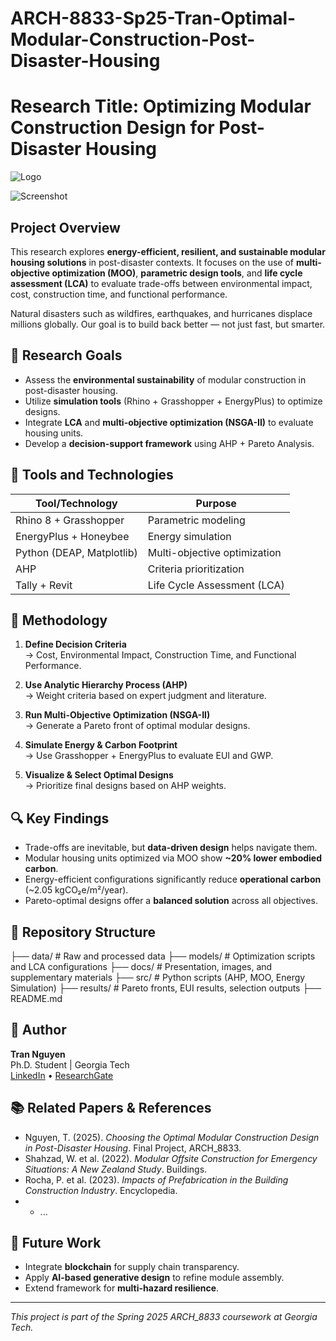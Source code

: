 # ARCH-8833-Sp25-Tran-Optimal-Modular-Construction-Post-Disaster-Housing

# Research Title: Optimizing Modular Construction Design for Post-Disaster Housing

![Logo](C:\Users\trand\Documents\GitHub\desktop-tutorial\Logo.png)

![Screenshot](C:\Users\trand\Documents\GitHub\desktop-tutorial\Image.png)

## Project Overview

This research explores **energy-efficient, resilient, and sustainable modular housing solutions** in post-disaster contexts. It focuses on the use of **multi-objective optimization (MOO)**, **parametric design tools**, and **life cycle assessment (LCA)** to evaluate trade-offs between environmental impact, cost, construction time, and functional performance.

Natural disasters such as wildfires, earthquakes, and hurricanes displace millions globally. Our goal is to build back better — not just fast, but smarter.

## 🎯 Research Goals

- Assess the **environmental sustainability** of modular construction in post-disaster housing.
- Utilize **simulation tools** (Rhino + Grasshopper + EnergyPlus) to optimize designs.
- Integrate **LCA** and **multi-objective optimization (NSGA-II)** to evaluate housing units.
- Develop a **decision-support framework** using AHP + Pareto Analysis.

## 🧰 Tools and Technologies

| Tool/Technology | Purpose |
|----------------|---------|
| Rhino 8 + Grasshopper | Parametric modeling |
| EnergyPlus + Honeybee | Energy simulation |
| Python (DEAP, Matplotlib) | Multi-objective optimization |
| AHP | Criteria prioritization |
| Tally + Revit | Life Cycle Assessment (LCA) |

## 🧪 Methodology

1. **Define Decision Criteria**  
   → Cost, Environmental Impact, Construction Time, and Functional Performance.

2. **Use Analytic Hierarchy Process (AHP)**  
   → Weight criteria based on expert judgment and literature.

3. **Run Multi-Objective Optimization (NSGA-II)**  
   → Generate a Pareto front of optimal modular designs.

4. **Simulate Energy & Carbon Footprint**  
   → Use Grasshopper + EnergyPlus to evaluate EUI and GWP.

5. **Visualize & Select Optimal Designs**  
   → Prioritize final designs based on AHP weights.

## 🔍 Key Findings

- Trade-offs are inevitable, but **data-driven design** helps navigate them.
- Modular housing units optimized via MOO show **~20% lower embodied carbon**.
- Energy-efficient configurations significantly reduce **operational carbon** (~2.05 kgCO₂e/m²/year).
- Pareto-optimal designs offer a **balanced solution** across all objectives.

## 📂 Repository Structure

├── data/ # Raw and processed data ├── models/ # Optimization scripts and LCA configurations ├── docs/ # Presentation, images, and supplementary materials ├── src/ # Python scripts (AHP, MOO, Energy Simulation) ├── results/ # Pareto fronts, EUI results, selection outputs ├── README.md

## 👤 Author

**Tran Nguyen**  
Ph.D. Student | Georgia Tech  
[LinkedIn](https://www.linkedin.com/feed/?trk=404_page) • [ResearchGate](https://www.researchgate.net/profile/Tran-Duong-Nguyen/research)

## 📚 Related Papers & References

- Nguyen, T. (2025). _Choosing the Optimal Modular Construction Design in Post-Disaster Housing_. Final Project, ARCH_8833.
- Shahzad, W. et al. (2022). _Modular Offsite Construction for Emergency Situations: A New Zealand Study_. Buildings.
- Rocha, P. et al. (2023). _Impacts of Prefabrication in the Building Construction Industry_. Encyclopedia.
- - ...

## 🚀 Future Work

- Integrate **blockchain** for supply chain transparency.
- Apply **AI-based generative design** to refine module assembly.
- Extend framework for **multi-hazard resilience**.

---

_This project is part of the Spring 2025 ARCH_8833 coursework at Georgia Tech._
